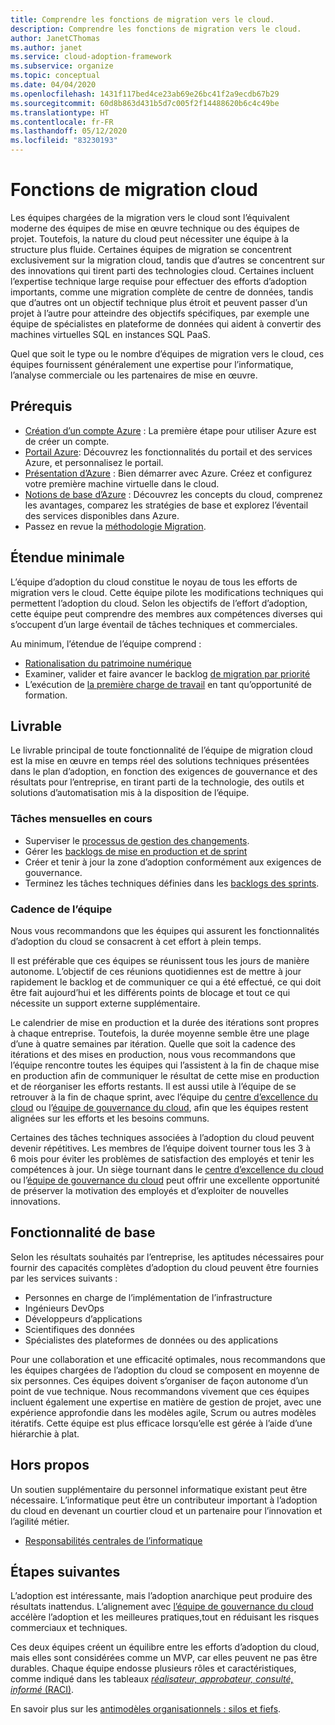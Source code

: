 ```yaml
---
title: Comprendre les fonctions de migration vers le cloud.
description: Comprendre les fonctions de migration vers le cloud.
author: JanetCThomas
ms.author: janet
ms.service: cloud-adoption-framework
ms.subservice: organize
ms.topic: conceptual
ms.date: 04/04/2020
ms.openlocfilehash: 1431f117bed4ce23ab69e26bc41f2a9ecdb67b29
ms.sourcegitcommit: 60d8b863d431b5d7c005f2f14488620b6c4c49be
ms.translationtype: HT
ms.contentlocale: fr-FR
ms.lasthandoff: 05/12/2020
ms.locfileid: "83230193"
---
```

# <a name="cloud-migration-functions"></a>Fonctions de migration cloud

Les équipes chargées de la migration vers le cloud sont l’équivalent moderne des équipes de mise en œuvre technique ou des équipes de projet. Toutefois, la nature du cloud peut nécessiter une équipe à la structure plus fluide. Certaines équipes de migration se concentrent exclusivement sur la migration cloud, tandis que d’autres se concentrent sur des innovations qui tirent parti des technologies cloud. Certaines incluent l’expertise technique large requise pour effectuer des efforts d’adoption importants, comme une migration complète de centre de données, tandis que d’autres ont un objectif technique plus étroit et peuvent passer d’un projet à l’autre pour atteindre des objectifs spécifiques, par exemple une équipe de spécialistes en plateforme de données qui aident à convertir des machines virtuelles SQL en instances SQL PaaS.

Quel que soit le type ou le nombre d’équipes de migration vers le cloud, ces équipes fournissent généralement une expertise pour l’informatique, l’analyse commerciale ou les partenaires de mise en œuvre.

## <a name="prerequisites"></a>Prérequis

- [Création d’un compte Azure](https://docs.microsoft.com/learn/modules/create-an-azure-account) : La première étape pour utiliser Azure est de créer un compte.
- [Portail Azure](https://docs.microsoft.com/learn/modules/tour-azure-portal): Découvrez les fonctionnalités du portail et des services Azure, et personnalisez le portail.
- [Présentation d’Azure](https://docs.microsoft.com/learn/modules/welcome-to-azure) : Bien démarrer avec Azure. Créez et configurez votre première machine virtuelle dans le cloud.
- [Notions de base d’Azure](https://docs.microsoft.com/learn/paths/azure-for-the-data-engineer) : Découvrez les concepts du cloud, comprenez les avantages, comparez les stratégies de base et explorez l’éventail des services disponibles dans Azure.
- Passez en revue la [méthodologie Migration](../migrate/index.md).

## <a name="minimum-scope"></a>Étendue minimale

L’équipe d’adoption du cloud constitue le noyau de tous les efforts de migration vers le cloud. Cette équipe pilote les modifications techniques qui permettent l’adoption du cloud. Selon les objectifs de l’effort d’adoption, cette équipe peut comprendre des membres aux compétences diverses qui s’occupent d’un large éventail de tâches techniques et commerciales.

Au minimum, l’étendue de l’équipe comprend :

- [Rationalisation du patrimoine numérique](../digital-estate/index.md)
- Examiner, valider et faire avancer le backlog [de migration par priorité](../migrate/migration-considerations/assess/release-iteration-backlog.md)
- L’exécution de [la première charge de travail](../digital-estate/rationalize.md#select-the-first-workload) en tant qu’opportunité de formation.

## <a name="deliverable"></a>Livrable

Le livrable principal de toute fonctionnalité de l’équipe de migration cloud est la mise en œuvre en temps réel des solutions techniques présentées dans le plan d’adoption, en fonction des exigences de gouvernance et des résultats pour l’entreprise, en tirant parti de la technologie, des outils et solutions d’automatisation mis à la disposition de l’équipe.

### <a name="ongoing-monthly-tasks"></a>Tâches mensuelles en cours

- Superviser le [processus de gestion des changements](../migrate/migration-considerations/prerequisites/technical-complexity.md).
- Gérer les [backlogs de mise en production et de sprint](../migrate/migration-considerations/assess/release-iteration-backlog.md)
- Créer et tenir à jour la zone d’adoption conformément aux exigences de gouvernance.
- Terminez les tâches techniques définies dans les [backlogs des sprints](../migrate/migration-considerations/assess/release-iteration-backlog.md).

### <a name="team-cadence"></a>Cadence de l’équipe

Nous vous recommandons que les équipes qui assurent les fonctionnalités d’adoption du cloud se consacrent à cet effort à plein temps.

Il est préférable que ces équipes se réunissent tous les jours de manière autonome. L’objectif de ces réunions quotidiennes est de mettre à jour rapidement le backlog et de communiquer ce qui a été effectué, ce qui doit être fait aujourd’hui et les différents points de blocage et tout ce qui nécessite un support externe supplémentaire.

Le calendrier de mise en production et la durée des itérations sont propres à chaque entreprise. Toutefois, la durée moyenne semble être une plage d’une à quatre semaines par itération. Quelle que soit la cadence des itérations et des mises en production, nous vous recommandons que l’équipe rencontre toutes les équipes qui l’assistent à la fin de chaque mise en production afin de communiquer le résultat de cette mise en production et de réorganiser les efforts restants. Il est aussi utile à l’équipe de se retrouver à la fin de chaque sprint, avec l’équipe du [centre d’excellence du cloud](../organize/cloud-center-of-excellence.md) ou l’[équipe de gouvernance du cloud](./cloud-governance.md), afin que les équipes restent alignées sur les efforts et les besoins communs.

Certaines des tâches techniques associées à l’adoption du cloud peuvent devenir répétitives. Les membres de l’équipe doivent tourner tous les 3 à 6 mois pour éviter les problèmes de satisfaction des employés et tenir les compétences à jour. Un siège tournant dans le [centre d’excellence du cloud](../organize/cloud-center-of-excellence.md) ou l’[équipe de gouvernance du cloud](./cloud-governance.md) peut offrir une excellente opportunité de préserver la motivation des employés et d’exploiter de nouvelles innovations.

## <a name="baseline-capability"></a>Fonctionnalité de base

Selon les résultats souhaités par l’entreprise, les aptitudes nécessaires pour fournir des capacités complètes d’adoption du cloud peuvent être fournies par les services suivants :

- Personnes en charge de l’implémentation de l’infrastructure
- Ingénieurs DevOps
- Développeurs d’applications
- Scientifiques des données
- Spécialistes des plateformes de données ou des applications

Pour une collaboration et une efficacité optimales, nous recommandons que les équipes chargées de l’adoption du cloud se composent en moyenne de six personnes. Ces équipes doivent s’organiser de façon autonome d’un point de vue technique. Nous recommandons vivement que ces équipes incluent également une expertise en matière de gestion de projet, avec une expérience approfondie dans les modèles agile, Scrum ou autres modèles itératifs. Cette équipe est plus efficace lorsqu’elle est gérée à l’aide d’une hiérarchie à plat.

## <a name="out-of-scope"></a>Hors propos

Un soutien supplémentaire du personnel informatique existant peut être nécessaire. L’informatique peut être un contributeur important à l’adoption du cloud en devenant un courtier cloud et un partenaire pour l’innovation et l’agilité métier.

- [Responsabilités centrales de l’informatique](../organize/central-it.md)

## <a name="whats-next"></a>Étapes suivantes

L’adoption est intéressante, mais l’adoption anarchique peut produire des résultats inattendus. L’alignement avec [l’équipe de gouvernance du cloud](./cloud-governance.md) accélère l’adoption et les meilleures pratiques,tout en réduisant les risques commerciaux et techniques.

Ces deux équipes créent un équilibre entre les efforts d’adoption du cloud, mais elles sont considérées comme un MVP, car elles peuvent ne pas être durables. Chaque équipe endosse plusieurs rôles et caractéristiques, comme indiqué dans les tableaux [*réalisateur, approbateur, consulté, informé* (RACI)](../organize/raci-alignment.md).

En savoir plus sur les [antimodèles organisationnels : silos et fiefs](../organize/fiefdoms-silos.md).

